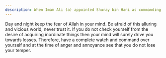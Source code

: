 ```yaml
---
description: When Imam Ali (a) appointed Shuray bin Hani as commanding officer of the vanguard of his army, which was marching towards Syria, he gave Hani the following instructions.
---
```


Day and night keep the fear of Allah in your mind. Be afraid of this alluring and vicious 
world, never trust it. If you do not check yourself from the desire of acquiring inordinate 
things then your mind will surely drive you towards losses. Therefore, have a complete watch 
and command over yourself and at the time of anger and annoyance see that you do not lose 
your temper.